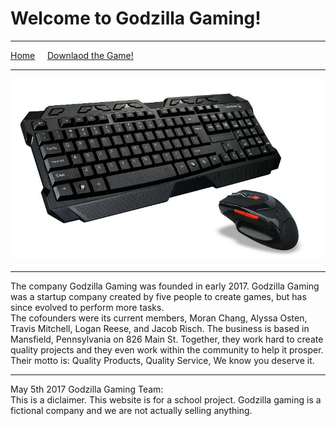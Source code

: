 # Welcome to Godzilla Gaming!

* * *

[Home](index.md)     [Downlaod the Game!](vg.md)   

* * *

![](mouseandkeyboard.jpg)

* * *

The company Godzilla Gaming was founded in early 2017. Godzilla Gaming was a startup company created by five people to create games, but has since evolved to perform more tasks.  
The cofounders were its current members, Moran Chang, Alyssa Osten, Travis Mitchell, Logan Reese, and Jacob Risch. The business is based in Mansfield, Pennsylvania on 826 Main St. Together, they work hard to create quality projects and they even work within the community to help it prosper.  
Their motto is: Quality Products, Quality Service, We know you deserve it.

* * *

May 5th 2017 Godzilla Gaming Team:  
This is a diclaimer. This website is for a school project. Godzilla gaming is a fictional company and we are not actually selling anything.
